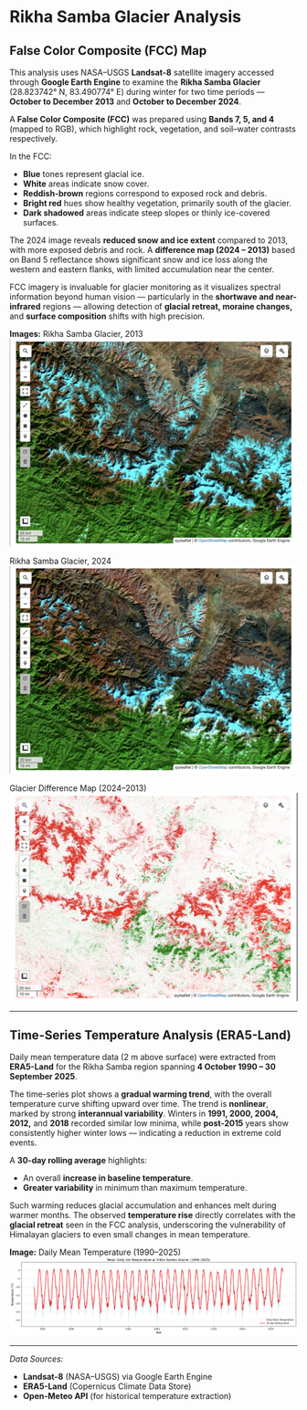 # Rikha Samba Glacier Analysis

## False Color Composite (FCC) Map

This analysis uses NASA–USGS **Landsat-8** satellite imagery accessed through **Google Earth Engine** to examine the **Rikha Samba Glacier** (28.823742° N, 83.490774° E) during winter for two time periods — **October to December 2013** and **October to December 2024**.  

A **False Color Composite (FCC)** was prepared using **Bands 7, 5, and 4** (mapped to RGB), which highlight rock, vegetation, and soil–water contrasts respectively.  

In the FCC:
- **Blue** tones represent glacial ice.  
- **White** areas indicate snow cover.  
- **Reddish-brown** regions correspond to exposed rock and debris.  
- **Bright red** hues show healthy vegetation, primarily south of the glacier.  
- **Dark shadowed** areas indicate steep slopes or thinly ice-covered surfaces.  

The 2024 image reveals **reduced snow and ice extent** compared to 2013, with more exposed debris and rock. A **difference map (2024 – 2013)** based on Band 5 reflectance shows significant snow and ice loss along the western and eastern flanks, with limited accumulation near the center.  

FCC imagery is invaluable for glacier monitoring as it visualizes spectral information beyond human vision — particularly in the **shortwave and near-infrared** regions — allowing detection of **glacial retreat, moraine changes,** and **surface composition** shifts with high precision.

**Images:**
Rikha Samba Glacier, 2013
![Rikha Samba Glacier - 2013](images/rikha_samba_2013.png)

Rikha Samba Glacier, 2024
![Rikha Samba Glacier - 2024](images/rikha_samba_2024.png)


Glacier Difference Map (2024–2013)
![Glacier Difference Map (2024–2013)](images/rikha_samba_diff.png)


---

## Time-Series Temperature Analysis (ERA5-Land)

Daily mean temperature data (2 m above surface) were extracted from **ERA5-Land** for the Rikha Samba region spanning **4 October 1990 – 30 September 2025**.  

The time-series plot shows a **gradual warming trend**, with the overall temperature curve shifting upward over time. The trend is **nonlinear**, marked by strong **interannual variability**. Winters in **1991, 2000, 2004, 2012,** and **2018** recorded similar low minima, while **post-2015** years show consistently higher winter lows — indicating a reduction in extreme cold events.  

A **30-day rolling average** highlights:
- An overall **increase in baseline temperature**.  
- **Greater variability** in minimum than maximum temperature.  

Such warming reduces glacial accumulation and enhances melt during warmer months. The observed **temperature rise** directly correlates with the **glacial retreat** seen in the FCC analysis, underscoring the vulnerability of Himalayan glaciers to even small changes in mean temperature.

**Image:**
Daily Mean Temperature (1990–2025) 
![Daily Mean Temperature (1990–2025)](images/temperature_timeseries.png)

---

*Data Sources:*  
- **Landsat-8** (NASA–USGS) via Google Earth Engine  
- **ERA5-Land** (Copernicus Climate Data Store)  
- **Open-Meteo API** (for historical temperature extraction)
